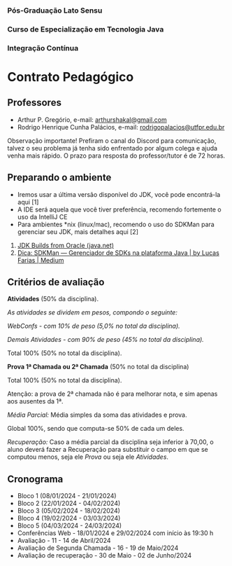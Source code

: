 ### Pós-Graduação Lato Sensu
### Curso de Especialização em Tecnologia Java
### Integração Contínua

# Contrato Pedagógico 

## Professores

- Arthur P. Gregório, e-mail: arthurshakal@gmail.com
- Rodrigo Henrique Cunha Palácios, e-mail: rodrigopalacios@utfpr.edu.br

Observação importante! Prefiram o canal do Discord para comunicação, talvez o seu problema já tenha sido enfrentado por algum colega e ajuda venha mais rápido. O prazo para resposta do professor/tutor é de 72 horas.

## Preparando o ambiente

- Iremos usar a última versão disponível do JDK, você pode encontrá-la aqui [1]
- A IDE será aquela que você tiver preferência, recomendo fortemente o uso da IntelliJ CE
- Para ambientes *nix (linux/mac), recomendo o uso do SDKMan para gerenciar seu JDK, mais detalhes aqui [2]

1. [JDK Builds from Oracle (java.net)](http://jdk.java.net/)
2. [Dica: SDKMan — Gerenciador de SDKs na plataforma Java | by Lucas Farias | Medium](https://medium.com/@luksrn/dica-sdkman-gerenciador-de-sdks-na-plataforma-java-dd594fb538f4)

## Critérios de avaliação 

**Atividades** (50% da disciplina).

*As atividades se dividem em pesos, compondo o seguinte:* 

*WebConfs - com 10% de peso (5,0% no total da disciplina).*

*Demais Atividades - com 90% de peso (45% no total da disciplina).*

Total 100% (50% no total da disciplina).

**Prova 1ª Chamada ou 2ª Chamada** (50% no total da disciplina)

Total 100% (50% no total da disciplina).

Atenção: a prova de 2ª chamada não é para melhorar nota, e sim apenas aos ausentes da 1ª. 

*Média Parcial:* Média simples da soma das atividades e prova.

Global 100%, sendo que computa-se 50% de cada um deles.

*Recuperação:* Caso a média parcial da disciplina seja inferior à 70,00, o aluno deverá fazer a Recuperação para substituir o campo em que se computou menos, seja ele *Prova* ou seja ele *Atividades*.


## Cronograma 
- Bloco 1 (08/01/2024 - 21/01/2024)
- Bloco 2 (22/01/2024 - 04/02/2024)
- Bloco 3 (05/02/2024 - 18/02/2024)
- Bloco 4 (19/02/2024 - 03/03/2024)
- Bloco 5 (04/03/2024 - 24/03/2024)
- Conferências Web - 18/01/2024 e 29/02/2024 com início às 19:30 h
- Avaliação - 11 - 14 de Abril/2024
- Avaliação de Segunda Chamada - 16 - 19 de Maio/2024 
- Avaliação de recuperação - 30 de Maio - 02 de Junho/2024 